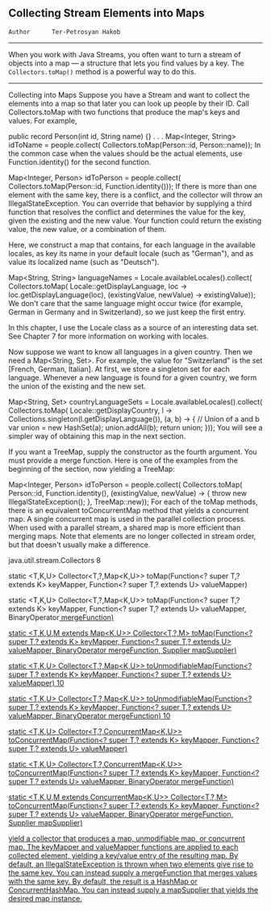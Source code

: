 ## Collecting Stream Elements into Maps

```info
Author      Ter-Petrosyan Hakob
```

---

When you work with Java Streams, you often want to turn a stream of objects into a map — a structure that lets you find values by a key.
The `Collectors.toMap()` method is a powerful way to do this.

---------------------------------------------------------------------------
Collecting into Maps
Suppose you have a Stream<Person> and want to collect the elements into a map so that later you can look up people by their ID. Call Collectors.toMap with two functions that produce the map's keys and values. For example,

public record Person(int id, String name) {}
. . .
Map<Integer, String> idToName = people.collect(
   Collectors.toMap(Person::id, Person::name));
In the common case when the values should be the actual elements, use Function.identity() for the second function.

Map<Integer, Person> idToPerson = people.collect(
   Collectors.toMap(Person::id, Function.identity()));
If there is more than one element with the same key, there is a conflict, and the collector will throw an IllegalStateException. You can override that behavior by supplying a third function that resolves the conflict and determines the value for the key, given the existing and the new value. Your function could return the existing value, the new value, or a combination of them.

Here, we construct a map that contains, for each language in the available locales, as key its name in your default locale (such as "German"), and as value its localized name (such as "Deutsch").

Map<String, String> languageNames = Locale.availableLocales().collect(
   Collectors.toMap(
      Locale::getDisplayLanguage, 
      loc -> loc.getDisplayLanguage(loc),
      (existingValue, newValue) -> existingValue));
We don't care that the same language might occur twice (for example, German in Germany and in Switzerland), so we just keep the first entry.

In this chapter, I use the Locale class as a source of an interesting data set. See Chapter 7 for more information on working with locales.

Now suppose we want to know all languages in a given country. Then we need a Map<String, Set<String>>. For example, the value for "Switzerland" is the set [French, German, Italian]. At first, we store a singleton set for each language. Whenever a new language is found for a given country, we form the union of the existing and the new set.

Map<String, Set<String>> countryLanguageSets = Locale.availableLocales().collect(
   Collectors.toMap(
      Locale::getDisplayCountry,
      l -> Collections.singleton(l.getDisplayLanguage()),
      (a, b) ->
         { // Union of a and b
            var union = new HashSet<String>(a); 
            union.addAll(b);
            return union;
         }));
You will see a simpler way of obtaining this map in the next section.

If you want a TreeMap, supply the constructor as the fourth argument. You must provide a merge function. Here is one of the examples from the beginning of the section, now yielding a TreeMap:

Map<Integer, Person> idToPerson = people.collect(
   Collectors.toMap(
      Person::id,
      Function.identity(),
      (existingValue, newValue) -> { throw new IllegalStateException(); },
      TreeMap::new));
For each of the toMap methods, there is an equivalent toConcurrentMap method that yields a concurrent map. A single concurrent map is used in the parallel collection process. When used with a parallel stream, a shared map is more efficient than merging maps. Note that elements are no longer collected in stream order, but that doesn't usually make a difference.


java.util.stream.Collectors 8

static <T,K,U> Collector<T,?,Map<K,U>> toMap(Function<? super T,? extends K> keyMapper, Function<? super T,? extends U> valueMapper)

static <T,K,U> Collector<T,?,Map<K,U>> toMap(Function<? super T,? extends K> keyMapper, Function<? super T,? extends U> valueMapper, BinaryOperator<U> mergeFunction)

static <T,K,U,M extends Map<K,U>> Collector<T,?,M> toMap(Function<? super T,? extends K> keyMapper, Function<? super T,? extends U> valueMapper, BinaryOperator<U> mergeFunction, Supplier<M> mapSupplier)

static <T,K,U> Collector<T,?,Map<K,U>> toUnmodifiableMap(Function<? super T,? extends K> keyMapper, Function<? super T,? extends U> valueMapper) 10

static <T,K,U> Collector<T,?,Map<K,U>> toUnmodifiableMap(Function<? super T,? extends K> keyMapper, Function<? super T,? extends U> valueMapper, BinaryOperator<U> mergeFunction) 10

static <T,K,U> Collector<T,?,ConcurrentMap<K,U>> toConcurrentMap(Function<? super T,? extends K> keyMapper, Function<? super T,? extends U> valueMapper)

static <T,K,U> Collector<T,?,ConcurrentMap<K,U>> toConcurrentMap(Function<? super T,? extends K> keyMapper, Function<? super T,? extends U> valueMapper, BinaryOperator<U> mergeFunction)

static <T,K,U,M extends ConcurrentMap<K,U>> Collector<T,?,M> toConcurrentMap(Function<? super T,? extends K> keyMapper, Function<? super T,? extends U> valueMapper, BinaryOperator<U> mergeFunction, Supplier<M> mapSupplier)

yield a collector that produces a map, unmodifiable map, or concurrent map. The keyMapper and valueMapper functions are applied to each collected element, yielding a key/value entry of the resulting map. By default, an IllegalStateException is thrown when two elements give rise to the same key. You can instead supply a mergeFunction that merges values with the same key. By default, the result is a HashMap or ConcurrentHashMap. You can instead supply a mapSupplier that yields the desired map instance.